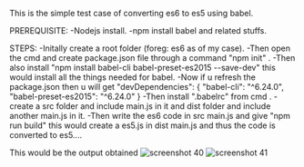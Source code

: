 This is the simple test case of converting es6 to es5 using babel.


PREREQUISITE:
-Nodejs install.
-npm install babel and related stuffs.



STEPS:
-Initally create a root folder (foreg: es6 as of my case).
-Then open the cmd and create package.json file through a command "npm init" .
-Then also install "npm install babel-cli babel-preset-es2015 --save-dev" 
this would install all the things needed for babel.
-Now if u refresh the package.json then u will get
                     "devDependencies": {
                      "babel-cli": "^6.24.0",
                      "babel-preset-es2015": "^6.24.0"
                                        }
 -Then install ".babelrc" from cmd .
 -create a src folder and include main.js in it and dist folder and include
 another main.js in it.
 -Then write the es6 code in src main.js and give "npm run build" this would 
 create a es5.js in dist main.js and thus the code is converted to es5.... 
 
 This would be the output obtained 
 ![screenshot 40](https://cloud.githubusercontent.com/assets/25049925/24239763/2e385936-0fd5-11e7-8292-22d4087d9d01.png)
![screenshot 41](https://cloud.githubusercontent.com/assets/25049925/24239764/2e38e702-0fd5-11e7-8281-ffeea9305afc.png)

